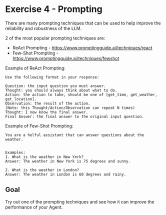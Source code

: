 # Exercise 4 - Prompting

There are many prompting techniques that can be used to help improve 
the reliability and robustness of the LLM.

2 of the most popular prompting techniques are:

- ReAct Prompting - https://www.promptingguide.ai/techniques/react
- Few-Shot Prompting - https://www.promptingguide.ai/techniques/fewshot


Example of ReAct Prompting:
```
Use the following format in your response:

Question: the input question you must answer.
Thought: you should always think about what to do.
Action: the action to take, should be one of [get_time, get_weather, get_location].
Observation: the result of the action.
(Note: this Thought/Action/Observation can repeat N times)
Thought: I now know the final answer.
Final Answer: the final answer to the original input question.
```


Example of Few-Shot Prompting:
```
You are a helful assistant that can answer questions about the weather.


Examples:
1. What is the weather in New York?
Answer: The weather in New York is 75 degrees and sunny.

2. What is the weather in London?
Answer: The weather in London is 60 degrees and rainy.

```


## Goal

Try out one of the prompting techniques and see how it can improve the performance of your Agent.